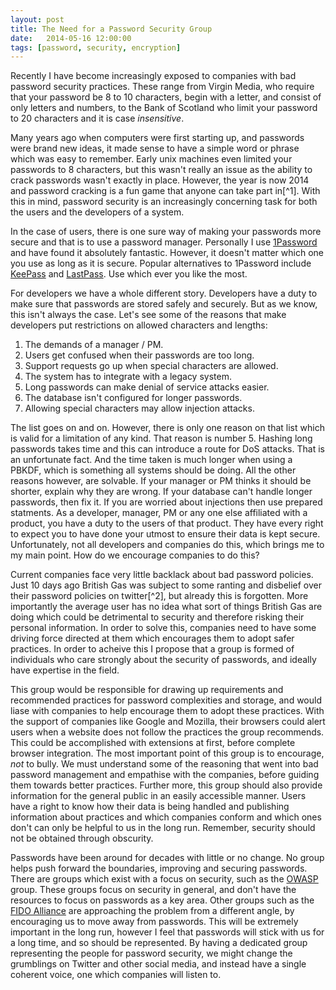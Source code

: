 ```yaml
---
layout: post
title: The Need for a Password Security Group
date:   2014-05-16 12:00:00
tags: [password, security, encryption]
---
```


Recently I have become increasingly exposed to companies with bad password security practices. These range from Virgin Media, who require that your password be 8 to 10 characters, begin with a letter, and consist of only letters and numbers, to the Bank of Scotland who limit your password to 20 characters and it is case *insensitive*.

Many years ago when computers were first starting up, and passwords were brand new ideas, it made sense to have a simple word or phrase which was easy to remember. Early unix machines even limited your passwords to 8 characters, but this wasn't really an issue as the ability to crack passwords wasn't exactly in place. However, the year is now 2014 and password cracking is a fun game that anyone can take part in[^1]. With this in mind, password security is an increasingly concerning task for both the users and the developers of a system.

In the case of users, there is one sure way of making your passwords more secure and that is to use a password manager. Personally I use [1Password](https://agilebits.com/onepassword) and have found it absolutely fantastic. However, it doesn't matter which one you use as long as it is secure. Popular alternatives to 1Password include [KeePass](http://keepass.info/) and [LastPass](https://lastpass.com/). Use which ever you like the most. 

For developers we have a whole different story. Developers have a duty to make sure that passwords are stored safely and securely. But as we know, this isn't always the case. Let's see some of the reasons that make developers put restrictions on allowed characters and lengths:

1. The demands of a manager / PM.
2. Users get confused when their passwords are too long.
3. Support requests go up when special characters are allowed.
4. The system has to integrate with a legacy system.
5. Long passwords can make denial of service attacks easier.
6. The database isn't configured for longer passwords.
7. Allowing special characters may allow injection attacks.

The list goes on and on. However, there is only one reason on that list which is valid for a limitation of any kind. That reason is number 5. Hashing long passwords takes time and this can introduce a route for DoS attacks. That is an unfortunate fact. And the time taken is much longer when using a PBKDF, which is something all systems should be doing. All the other reasons however, are solvable. If your manager or PM thinks it should be shorter, explain why they are wrong. If your database can't handle longer passwords, then fix it. If you are worried about injections then use prepared statments. As a developer, manager, PM or any one else affiliated with a product, you have a duty to the users of that product. They have every right to expect you to have done your utmost to ensure their data is kept secure. Unfortunately, not all developers and companies do this, which brings me to my main point. How do we encourage companies to do this?

Current companies face very little backlack about bad password policies. Just 10 days ago British Gas was subject to some ranting and disbelief over their password policies on twitter[^2], but already this is forgotten. More importantly the average user has no idea what sort of things British Gas are doing which could be detrimental to security and therefore risking their personal information. In order to solve this, companies need to have some driving force directed at them which encourages them to adopt safer practices. In order to acheive this I propose that a group is formed of individuals who care strongly about the security of passwords, and ideally have expertise in the field. 

This group would be responsible for drawing up requirements and recommended practices for password complexities and storage, and would liase with companies to help encourage them to adopt these practices. With the support of companies like Google and Mozilla, their browsers could alert users when a website does not follow the practices the group recommends. This could be accomplished with extensions at first, before complete browser integration. The most important point of this group is to encourage, *not* to bully. We must understand some of the reasoning that went into bad password management and empathise with the companies, before guiding them towards better practices. Further more, this group should also provide information for the general public in an easily accessible manner. Users have a right to know how their data is being handled and publishing information about practices and which companies conform and which ones don't can only be helpful to us in the long run. Remember, security should not be obtained through obscurity.

Passwords have been around for decades with little or no change. No group helps push forward the boundaries, improving and securing passwords. There are groups which exist with a focus on security, such as the [OWASP](https://www.owasp.org/) group. These groups focus on security in general, and don't have the resources to focus on passwords as a key area. Other groups such as the [FIDO Alliance](http://fidoalliance.org/) are approaching the problem from a different angle, by encouraging us to move away from passwords. This will be extremely important in the long run, however I feel that passwords will stick with us for a long time, and so should be represented. By having a dedicated group representing the people for password security, we might change the grumblings on Twitter and other social media, and instead have a single coherent voice, one which companies will listen to.


[1]: <http://arstechnica.com/security/2013/03/how-i-became-a-password-cracker/>
[2]: <https://twitter.com/BritishGasHelp/status/463619139220021248>
